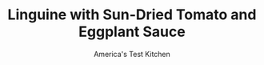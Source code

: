 ---
layout: ../../layouts/MarkdownPostLayout.astro
title: Linguine with Sun-Dried Tomato and Eggplant Sauce
author: America's Test Kitchen
pubDate: 2023-03-15
description: "The luxurious sauce for this pasta is simply eggplant cooked down with garlic and thyme."
image_url: https://res.cloudinary.com/hksqkdlah/image/upload/ar_1:1,c_fill,dpr_2.0,f_auto,fl_lossy.progressive.strip_profile,g_faces:auto,q_auto:low,w_344/SFS_LinguineSunDriedTomatoEggplantSauce_020_ewe0gp
tags: ["Main Courses","Italian","Vegetables","Pasta","Weeknight","Vegetarian","Vegan"]
calories: 2693
protein: 17
carbohydrates: 100
fats: 
fiber: 10
ingredients: ["1 pound, linguine","1 1/4 teaspoons, table salt, plus salt for cooking pasta","⅓ cup, extra-virgin olive oil, plus extra for serving","1½ pounds, eggplant, peeled and shredded","6 , garlic cloves, sliced thin","2 , sprigs fresh thyme","½ teaspoon, pepper","¼ teaspoon, red pepper flakes","¾ cup, oil-packed sun-dried tomatoes, drained and chopped","¾ cup, chopped fresh basil"]
serves: 4
time: "40 minutes"
instructions: ["Bring 4 quarts water to boil in large pot. Add pasta and 1 tablespoon salt and cook, stirring often, until al dente. Reserve ½ cup cooking water, then drain pasta and return it to pot.","Meanwhile, heat oil in 12-inch nonstick skillet over medium-high heat until shimmering. Add eggplant, garlic, thyme sprigs, pepper, pepper flakes, and salt and cook, stirring occasionally, until eggplant is uniformly wilted, about 8 minutes. Add tomatoes and 1½ cups water and bring to simmer. Reduce heat to medium-low; cover; and cook until eggplant begins to break down, about 12 minutes, stirring occasionally.","Discard thyme sprigs. Add eggplant mixture, basil, and reserved cooking water to pasta and toss to combine. Serve, passing extra oil separately."]
nutrition: ["1002 mg Potassium","292 mg Phosphorus","69 mg Calcium","3 mg Iron","107 mg Magnesium","769 mg Sodium","2 mg Zinc","23 g Fat","3 mg Niacin (B3)","15 g Monounsaturated","3 g Polyunsaturated","28 mg Vitamin C","3 g Saturated","10 g Fiber","66 µg Folate (food)","9 g Sugars","36 µg Vitamin K","185 g Water","100 g Carbs","66 µg Folate equivalent (total)","17 g Protein","3 mg Vitamin E","31 µg Vitamin A","673 kcal Energy","2693 calories"]
notes: "This pasta is inspired by Francis Lams recipe for Pasta with Let-My-Eggplant-Go-Free! Puree. One 8-ounce jar of oil-packed sun-dried tomatoes will yield the ¾ cup called for here. We recommend using the shredding disk of a food processor to shred the eggplant."
---
